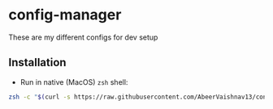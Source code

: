 # config-manager
These are my different configs for dev setup

## Installation
- Run in native (MacOS) `zsh` shell:

```bash
zsh -c "$(curl -s https://raw.githubusercontent.com/AbeerVaishnav13/config-manager/main/setup-packages-configs.zsh)"
```
